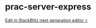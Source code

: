 # prac-server-express

[Edit in StackBlitz next generation editor ⚡️](https://stackblitz.com/~/github.com/kareneos/prac-server-express)